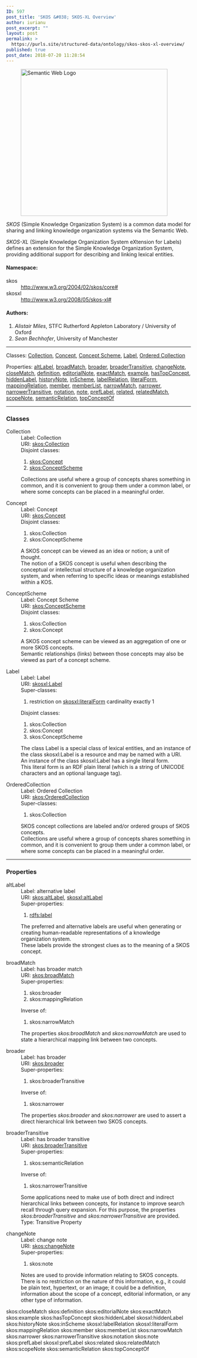 ```yaml
---
ID: 597
post_title: 'SKOS &#038; SKOS-XL Overview'
author: iurianu
post_excerpt: ""
layout: post
permalink: >
  https://purls.site/structured-data/ontology/skos-skos-xl-overview/
published: true
post_date: 2018-07-20 11:28:54
---
```

<figure class="right-thirty"><a href="http://purls.site/wp-content/uploads/2018/07/Semantic-Web.jpg"><img src="http://purls.site/wp-content/uploads/2018/07/Semantic-Web.jpg" alt="Semantic Web Logo" width="400" height="400" class="alignnone size-full wp-image-603" /></a></figure>

<em>SKOS</em> (Simple Knowledge Organization System) is a common data model for sharing and linking knowledge organization systems via the Semantic Web.

<em>SKOS-XL</em> (Simple Knowledge Organization System eXtension for Labels) defines an extension for the Simple Knowledge Organization System, providing additional support for describing and linking lexical entities.

<h4>Namespace:</h4>
<dl>
<dt>skos</dt> <dd><a target="_blank" href="http://www.w3.org/2004/02/skos/core#">http://www.w3.org/2004/02/skos/core#</a></dd>
<dt>skosxl</dt> <dd><a target="_blank" href="http://www.w3.org/2008/05/skos-xl#">http://www.w3.org/2008/05/skos-xl#</a></dd>
</dl>
<h4>Authors:</h4>
<ol class="pointed">
<li><cite>Alistair Miles</cite>, STFC Rutherford Appleton Laboratory / University of Oxford</li>
<li><cite>Sean Bechhofer</cite>, University of Manchester</li>
</ol>

<hr>

Classes: <a href="#Collection">Collection</a>, <a href="#Concept">Concept</a>, <a href="#ConceptScheme">Concept Scheme</a>, <a href="#Label">Label</a>, <a href="#OrderedCollection">Ordered Collection</a>

Properties: <a href="#altLabel">altLabel</a>, <a href="#broadMatch">broadMatch</a>, <a href="#broader">broader</a>, <a href="#broaderTransitive">broaderTransitive</a>, <a href="#changeNote">changeNote</a>, <a href="#closeMatch">closeMatch</a>, <a href="#definition">definition</a>, <a href="#editorialNote">editorialNote</a>, <a href="#exactMatch">exactMatch</a>, <a href="#example">example</a>, <a href="#hasTopConcept">hasTopConcept</a>, <a href="#hiddenLabel">hiddenLabel</a>, <a href="#historyNote">historyNote</a>, <a href="#inScheme">inScheme</a>, <a href="#labelRelation">labelRelation</a>, <a href="#literalForm">literalForm</a>, <a href="#mappingRelation">mappingRelation</a>, <a href="#member">member</a>, <a href="#memberList">memberList</a>, <a href="#narrowMatch">narrowMatch</a>, <a href="#narrower">narrower</a>, <a href="#narrowerTransitive">narrowerTransitive</a>, <a href="#notation">notation</a>, <a href="#note">note</a>, <a href="#prefLabel">prefLabel</a>, <a href="#related">related</a>, <a href="#relatedMatch">relatedMatch</a>, <a href="#scopeNote">scopeNote</a>, <a href="#semanticRelation">semanticRelation</a>, <a href="#topConceptOf">topConceptOf</a>

<hr>

<h3>Classes</h3>
<dl id="Collection">
<dt>Collection</dt>
<dd>Label: Collection</dd>
<dd>URI: <a href="http://www.w3.org/2004/02/skos/core#Collection">skos:Collection</a></dd>
<dd>Disjoint classes: <ol class="pointed"><li><a href="#Concept">skos:Concept</a></li><li><a href="#ConceptScheme">skos:ConceptScheme</a></li></ol></dd>
<dd>Collections are useful where a group of concepts shares something in common, and it is convenient to group them under a common label, or where some concepts can be placed in a meaningful order.</dd>
</dl>
<dl id="Concept">
<dt>Concept</dt>
<dd>Label: Concept</dd>
<dd>URI: <a href="http://www.w3.org/2004/02/skos/core#Concept">skos:Concept</a></dd>
<dd>Disjoint classes: <ol class="pointed"><li>skos:Collection</li><li>skos:ConceptScheme</li></ol></dd>
<dd>A SKOS concept can be viewed as an idea or notion; a unit of thought. <br>The notion of a SKOS concept is useful when describing the conceptual or intellectual structure of a knowledge organization system, and when referring to specific ideas or meanings established within a KOS.</dd>
</dl>
<dl id="ConceptScheme">
<dt>ConceptScheme</dt>
<dd>Label: Concept Scheme</dd>
<dd>URI: <a href="http://www.w3.org/2004/02/skos/core#Concept">skos:ConceptScheme</a></dd>
<dd>Disjoint classes: <ol class="pointed"><li>skos:Collection</li><li>skos:Concept</li></ol></dd>
<dd>A SKOS concept scheme can be viewed as an aggregation of one or more SKOS concepts. <br>Semantic relationships (links) between those concepts may also be viewed as part of a concept scheme.</dd>
</dl><dl id="Label">
<dt>Label</dt>
<dd>Label: Label</dd>
<dd>URI: <a href="http://www.w3.org/2008/05/skos-xl#Label">skosxl:Label</a></dd>
<dd>Super-classes: <ol class="pointed"><li>restriction on <a href="http://www.w3.org/2008/05/skos-xl#literalForm">skosxl:literalForm</a> cardinality exactly 1</li></ol></dd>
<dd>Disjoint classes: <ol class="pointed"><li>skos:Collection</li><li>skos:Concept</li><li>skos:ConceptScheme</li></ol></dd>
<dd>The class Label is a special class of lexical entities, and an instance of the class skosxl:Label is a resource and may be named with a URI. <br>An instance of the class skosxl:Label has a single literal form. <br>This literal form is an RDF plain literal (which is a string of UNICODE characters and an optional language tag).</dd>
</dl>
<dl id="OrderedCollection">
<dt>OrderedCollection</dt>
<dd>Label: Ordered Collection</dd>
<dd>URI: <a href="http://www.w3.org/2004/02/skos/core#OrderedCollection">skos:OrderedCollection</a></dd>
<dd>Super-classes: <ol class="pointed"><li>skos:Collection</li></ol></dd>
<dd>SKOS concept collections are labeled and/or ordered groups of SKOS concepts. <br>Collections are useful where a group of concepts shares something in common, and it is convenient to group them under a common label, or where some concepts can be placed in a meaningful order.</dd>
</dl>

<hr>

<h3>Properties</h3>
<dl id="altLabel">
<dt>altLabel</dt>
<dd>Label: alternative label</dd>
<dd>URI: <a href="http://www.w3.org/2004/02/skos/core#altLabel">skos:altLabel</a>, <a href="http://www.w3.org/2008/05/skos-xl#altLabel">skosxl:altLabel</a></dd>
<dd>Super-properties: <ol class="pointed"><li><a href="http://www.w3.org/2000/01/rdf-schema#label">rdfs:label</a></li></ol></dd>
<dd>The preferred and alternative labels are useful when generating or creating human-readable representations of a knowledge organization system. <br>These labels provide the strongest clues as to the meaning of a SKOS concept.</dd>
</dl>
<dl id="broadMatch">
<dt>broadMatch</dt>
<dd>Label: has broader match</dd>
<dd>URI: <a href="http://www.w3.org/2004/02/skos/core#broadMatch">skos:broadMatch</a></dd>
<dd>Super-properties: <ol class="pointed"><li>skos:broader</li><li>skos:mappingRelation</li></ol></dd>
<dd>Inverse of:	<ol class="pointed"><li>skos:narrowMatch</li></ol></dd>
<dd>The properties <em>skos:broadMatch</em> and <em>skos:narrowMatch</em> are used to state a hierarchical mapping link between two concepts.</dd>
</dl>
<dl id="broader">
<dt>broader</dt>
<dd>Label: has broader</dd>
<dd>URI: <a href="http://www.w3.org/2004/02/skos/core#broader">skos:broader</a></dd>
<dd>Super-properties: <ol class="pointed"><li>skos:broaderTransitive</li></ol></dd>
<dd>Inverse of:	<ol class="pointed"><li>skos:narrower</li></ol></dd>
<dd>The properties <em>skos:broader</em> and <em>skos:narrower</em> are used to assert a direct hierarchical link between two SKOS concepts.</dd>
</dl>
<dl id="broaderTransitive">
<dt>broaderTransitive</dt>
<dd>Label: has broader transitive</dd>
<dd>URI: <a href="http://www.w3.org/2004/02/skos/core#broaderTransitive">skos:broaderTransitive</a></dd>
<dd>Super-properties: <ol class="pointed"><li>skos:semanticRelation</li></ol></dd>
<dd>Inverse of:	<ol class="pointed"><li>skos:narrowerTransitive</li></ol></dd>
<dd>Some applications need to make use of both direct and indirect hierarchical links between concepts, for instance to improve search recall through query expansion. For this purpose, the properties <em>skos:broaderTransitive</em> and <em>skos:narrowerTransitive</em> are provided.</dd>
<dd>Type: Transitive Property</dd>
</dl>
<dl id="changeNote">
<dt>changeNote</dt>
<dd>Label: change note</dd>
<dd>URI: <a href="http://www.w3.org/2004/02/skos/core#changeNote">skos:changeNote</a></dd>
<dd>Super-properties: <ol class="pointed"><li>skos:note</li></ol></dd>
<dd>Notes are used to provide information relating to SKOS concepts. There is no restriction on the nature of this information, e.g., it could be plain text, hypertext, or an image; it could be a definition, information about the scope of a concept, editorial information, or any other type of information.</dd>
</dl>

skos:closeMatch
skos:definition
skos:editorialNote
skos:exactMatch
skos:example
skos:hasTopConcept
skos:hiddenLabel
skosxl:hiddenLabel
skos:historyNote
skos:inScheme
skosxl:labelRelation
skosxl:literalForm
skos:mappingRelation
skos:member
skos:memberList
skos:narrowMatch
skos:narrower
skos:narrowerTransitive
skos:notation
skos:note
skos:prefLabel
skosxl:prefLabel
skos:related
skos:relatedMatch
skos:scopeNote
skos:semanticRelation
skos:topConceptOf